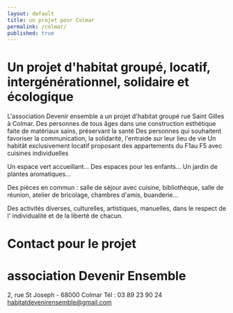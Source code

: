 ```yaml
---
layout: default
title: un projet pour Colmar
permalink: /colmar/
published: true
---
```






# Un projet d'habitat groupé, locatif, intergénérationnel, solidaire et écologique

L'association Devenir ensemble a un projet d'habitat groupé rue Saint Gilles à Colmar. 
Des personnes de tous âges dans une construction esthétique faite de matériaux sains, préservant la santé
Des personnes qui souhaitent favoriser la communication, la solidarité, l'entraide sur leur lieu de vie
Un habitât exclusivement locatif proposant des appartements du F1au F5 avec cuisines individuelles

Un espace vert accueillant...
Des espaces pour les enfants...
Un jardin de plantes aromatiques...

Des pièces en commun : salle de séjour avec cuisine, bibliothèque, salle de réunion, atelier de bricolage, chambres d'amis, buanderie...

Des activités diverses, culturelles, artistiques, manuelles, dans le respect de l' individualité et de la liberté de chacun.

# Contact pour le projet
# association Devenir Ensemble
2, rue St Joseph - 68000 Colmar 
Tél : 03 89 23 90 24
habitatdevenirensemble@gmail.com
